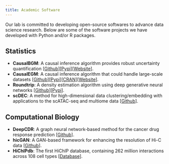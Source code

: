 ```yaml
---
title: Academic Software
---
```


Our lab is committed to developing open-source softwares to advance data science research. Below are some of the software projects we have developed with Python and/or R packages.

## Statistics
- **CausalBGM**: A causal inference algorithm provides robust uncertainty quantification [[Github](https://github.com/SUwonglab/CausalBGM)][[Pypi](https://pypi.org/project/bayesgm/)][[Website](https://causalbgm.readthedocs.io/)].
- **CausalEGM**: A causal inference algorithm that could handle large-scale datasets [[Github](https://github.com/SUwonglab/CausalEGM)][[Pypi](https://pypi.org/project/CausalEGM/)][[CRAN](https://cran.r-project.org/web/packages/RcausalEGM/index.html)][[Website](https://causalegm.readthedocs.io/)].
- **Roundtrip**: A density estimation algorithm using deep generative neural networks [[Github](https://github.com/kimmo1019/Roundtrip)][[Pypi](https://pypi.org/project/pyroundtrip/)].
- **scDEC**: A method for high-dimensional data clustering/embedding with applications to the scATAC-seq and multiome data [[Github](https://github.com/kimmo1019/scDEC)].

## Computational Biology

- **DeepCDR**: A graph neural network-based method for the cancer drug response prediction [[Github](https://github.com/kimmo1019/DeepCDR)].
- **hicGAN**: A GAN-based framework for enhancing the resolution of Hi-C data [[Github](https://github.com/kimmo1019/hicGAN)].
- **HiChIPdb**: The first HiChIP database, containing 262 million interactions across 108 cell types [[Database](https://health.tsinghua.edu.cn/hichipdb/)].

